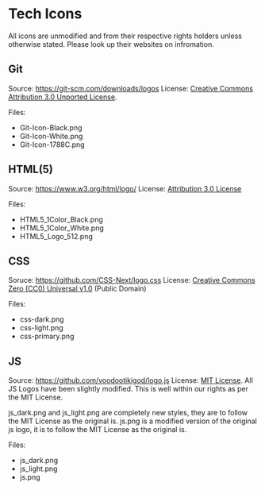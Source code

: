 # Tech Icons

All icons are unmodified and from their respective rights holders unless otherwise stated. Please look up their websites on infromation.

## Git
Source: https://git-scm.com/downloads/logos 
License: [Creative Commons Attribution 3.0 Unported License](https://creativecommons.org/licenses/by/3.0/).

Files:
- Git-Icon-Black.png
- Git-Icon-White.png
- Git-Icon-1788C.png

## HTML(5)
Source: https://www.w3.org/html/logo/
License: [Attribution 3.0 License](http://creativecommons.org/licenses/by/3.0/)

Files:
- HTML5_1Color_Black.png
- HTML5_1Color_White.png
- HTML5_Logo_512.png

## CSS
Soruce: https://github.com/CSS-Next/logo.css
License: [Creative Commons Zero (CC0) Universal v1.0](https://creativecommons.org/public-domain/cc0/) (Public Domain)

Files:
- css-dark.png
- css-light.png
- css-primary.png

## JS
Source: https://github.com/voodootikigod/logo.js
License: [MIT License](https://github.com/voodootikigod/logo.js/blob/master/LICENSE).
All JS Logos have been slightly modified. This is well within our rights as per the MIT License.

js_dark.png and js_light.png are completely new styles, they are to follow the MIT License as the original is.
js.png is a modified version of the original js logo, it is to follow the MIT License as the original is.

Files:
- js_dark.png
- js_light.png
- js.png